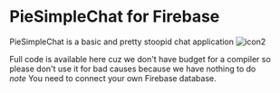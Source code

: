 # PieSimpleChat for Firebase
PieSimpleChat is a basic and pretty stoopid chat application
![icon2](https://user-images.githubusercontent.com/67146455/174904408-4009d610-6c17-4474-bb39-d085177c72c4.png)


Full code is available here cuz we don't have budget for a compiler so please don't use it for bad causes because we have nothing to do  
*note* You need to connect your own Firebase database.
